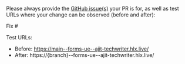 Please always provide the [GitHub issue(s)](../issues) your PR is for, as well as test URLs where your change can be observed (before and after):

Fix #<gh-issue-id>

Test URLs:
- Before: https://main--forms-ue--ajit-techwriter.hlx.live/
- After: https://{branch}--forms-ue--ajit-techwriter.hlx.live/
